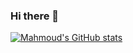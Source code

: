 ### Hi there 👋

<!--
**almontasser/almontasser** is a ✨ _special_ ✨ repository because its `README.md` (this file) appears on your GitHub profile.

Here are some ideas to get you started:

- 🔭 I’m currently working on ...
- 🌱 I’m currently learning ...
- 👯 I’m looking to collaborate on ...
- 🤔 I’m looking for help with ...
- 💬 Ask me about ...
- 📫 How to reach me: ...
- 😄 Pronouns: ...
- ⚡ Fun fact: ...
-->

[![Mahmoud's GitHub stats](https://github-readme-stats.vercel.app/api?username=almontasser)](https://github.com/anuraghazra/github-readme-stats)
